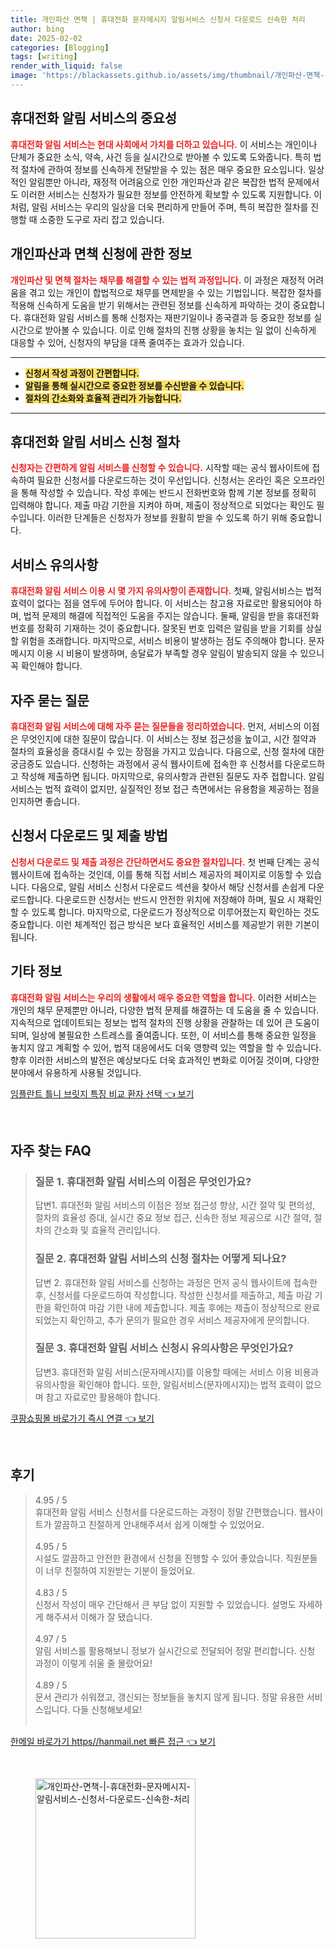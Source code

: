```yaml
---
title: 개인파산 면책 | 휴대전화 문자메시지 알림서비스 신청서 다운로드 신속한 처리
author: bing
date: 2025-02-02
categories: [Blogging]
tags: [writing]
render_with_liquid: false
image: 'https://blackassets.github.io/assets/img/thumbnail/개인파산-면책-|-휴대전화-문자메시지-알림서비스-신청서-다운로드-신속한-처리.webp'
---
```



<h2 id='휴대전화_알림_서비스의_중요성'>휴대전화 알림 서비스의 중요성</h2>

<p><b><span style="color: #ee2323;">휴대전화 알림 서비스는 현대 사회에서 가치를 더하고 있습니다.</span></b> 이 서비스는 개인이나 단체가 중요한 소식, 약속, 사건 등을 실시간으로 받아볼 수 있도록 도와줍니다. 특히 법적 절차에 관하여 정보를 신속하게 전달받을 수 있는 점은 매우 중요한 요소입니다. 일상적인 알림뿐만 아니라, 재정적 어려움으로 인한 개인파산과 같은 복잡한 법적 문제에서도 이러한 서비스는 신청자가 필요한 정보를 안전하게 확보할 수 있도록 지원합니다. 이처럼, 알림 서비스는 우리의 일상을 더욱 편리하게 만들어 주며, 특히 복잡한 절차를 진행할 때 소중한 도구로 자리 잡고 있습니다.</p>

<h2 id='개인파산과_면책_신청에_관한_정보'>개인파산과 면책 신청에 관한 정보</h2>

<p><b><span style="color: #ee2323;">개인파산 및 면책 절차는 채무를 해결할 수 있는 법적 과정입니다.</span></b> 이 과정은 재정적 어려움을 겪고 있는 개인이 합법적으로 채무를 면제받을 수 있는 기법입니다. 복잡한 절차를 적용해 신속하게 도움을 받기 위해서는 관련된 정보를 신속하게 파악하는 것이 중요합니다. 휴대전화 알림 서비스를 통해 신청자는 재판기일이나 종국결과 등 중요한 정보를 실시간으로 받아볼 수 있습니다. 이로 인해 절차의 진행 상황을 놓치는 일 없이 신속하게 대응할 수 있어, 신청자의 부담을 대폭 줄여주는 효과가 있습니다.</p>

<hr />

<ul>
    <li><b><span style="background-color: #ffe066;">신청서 작성 과정이 간편합니다.</span></b></li>
    <li><b><span style="background-color: #ffe066;">알림을 통해 실시간으로 중요한 정보를 수신받을 수 있습니다.</span></b></li>
    <li><b><span style="background-color: #ffe066;">절차의 간소화와 효율적 관리가 가능합니다.</span></b></li>
</ul>

<hr />

<h2 id='휴대전화_알림_서비스_신청_절차'>휴대전화 알림 서비스 신청 절차</h2>

<p><b><span style="color: #ee2323;">신청자는 간편하게 알림 서비스를 신청할 수 있습니다.</span></b> 시작할 때는 공식 웹사이트에 접속하여 필요한 신청서를 다운로드하는 것이 우선입니다. 신청서는 온라인 혹은 오프라인을 통해 작성할 수 있습니다. 작성 후에는 반드시 전화번호와 함께 기본 정보를 정확히 입력해야 합니다. 제출 마감 기한을 지켜야 하며, 제출이 정상적으로 되었다는 확인도 필수입니다. 이러한 단계들은 신청자가 정보를 원활히 받을 수 있도록 하기 위해 중요합니다.</p>

<h2 id='서비스_유의사항'>서비스 유의사항</h2>

<p><b><span style="color: #ee2323;">휴대전화 알림 서비스 이용 시 몇 가지 유의사항이 존재합니다.</span></b> 첫째, 알림서비스는 법적 효력이 없다는 점을 염두에 두어야 합니다. 이 서비스는 참고용 자료로만 활용되어야 하며, 법적 문제의 해결에 직접적인 도움을 주지는 않습니다. 둘째, 알림을 받을 휴대전화 번호를 정확히 기재하는 것이 중요합니다. 잘못된 번호 입력은 알림을 받을 기회를 상실할 위험을 초래합니다. 마지막으로, 서비스 비용이 발생하는 점도 주의해야 합니다. 문자메시지 이용 시 비용이 발생하며, 송달료가 부족할 경우 알림이 발송되지 않을 수 있으니 꼭 확인해야 합니다.</p>

<h2 id='자주_묻는_질문'>자주 묻는 질문</h2>

<p><b><span style="color: #ee2323;">휴대전화 알림 서비스에 대해 자주 묻는 질문들을 정리하였습니다.</span></b> 먼저, 서비스의 이점은 무엇인지에 대한 질문이 많습니다. 이 서비스는 정보 접근성을 높이고, 시간 절약과 절차의 효율성을 증대시킬 수 있는 장점을 가지고 있습니다. 다음으로, 신청 절차에 대한 궁금증도 있습니다. 신청하는 과정에서 공식 웹사이트에 접속한 후 신청서를 다운로드하고 작성해 제출하면 됩니다. 마지막으로, 유의사항과 관련된 질문도 자주 접합니다. 알림서비스는 법적 효력이 없지만, 실질적인 정보 접근 측면에서는 유용함을 제공하는 점을 인지하면 좋습니다.</p>

<h2 id='신청서_다운로드_및_제출_방법'>신청서 다운로드 및 제출 방법</h2>

<p><b><span style="color: #ee2323;">신청서 다운로드 및 제출 과정은 간단하면서도 중요한 절차입니다.</span></b> 첫 번째 단계는 공식 웹사이트에 접속하는 것인데, 이를 통해 직접 서비스 제공자의 페이지로 이동할 수 있습니다. 다음으로, 알림 서비스 신청서 다운로드 섹션을 찾아서 해당 신청서를 손쉽게 다운로드합니다. 다운로드한 신청서는 반드시 안전한 위치에 저장해야 하며, 필요 시 재확인할 수 있도록 합니다. 마지막으로, 다운로드가 정상적으로 이루어졌는지 확인하는 것도 중요합니다. 이런 체계적인 접근 방식은 보다 효율적인 서비스를 제공받기 위한 기본이 됩니다.</p>

<h2 id='기타_정보'>기타 정보</h2>

<p><b><span style="color: #ee2323;">휴대전화 알림 서비스는 우리의 생활에서 매우 중요한 역할을 합니다.</span></b> 이러한 서비스는 개인의 채무 문제뿐만 아니라, 다양한 법적 문제를 해결하는 데 도움을 줄 수 있습니다. 지속적으로 업데이트되는 정보는 법적 절차의 진행 상황을 관찰하는 데 있어 큰 도움이 되며, 일상에 불필요한 스트레스를 줄여줍니다. 또한, 이 서비스를 통해 중요한 일정을 놓치지 않고 계획할 수 있어, 법적 대응에서도 더욱 영향력 있는 역할을 할 수 있습니다. 향후 이러한 서비스의 발전은 예상보다도 더욱 효과적인 변화로 이어질 것이며, 다양한 분야에서 유용하게 사용될 것입니다.</p>


<p><a class="click-button" title="임플란트 틀니 브릿지 특징 비교 환자 선택" href="https://blackassets.github.io/posts/%EC%9E%84%ED%94%8C%EB%9E%80%ED%8A%B8-%ED%8B%80%EB%8B%88-%EB%B8%8C%EB%A6%BF%EC%A7%80-%ED%8A%B9%EC%A7%95-%EB%B9%84%EA%B5%90-%ED%99%98%EC%9E%90-%EC%84%A0%ED%83%9D/" rel="dofollow">임플란트 틀니 브릿지 특징 비교 환자 선택 👈 보기</a></p><br>
<h2 id='자주_찾는_FAQ'>자주 찾는 FAQ</h2>
<div itemscope="" itemtype="https://schema.org/FAQPage"> 
<blockquote> 
<div itemscope="" itemprop="mainEntity" itemtype="https://schema.org/Question"> 
<h3 itemprop="name">질문 1. 휴대전화 알림 서비스의 이점은 무엇인가요?</h3> 
<div itemscope="" itemprop="acceptedAnswer" itemtype="https://schema.org/Answer"> 
<span itemprop="text"> 
<p>답변1. 휴대전화 알림 서비스의 이점은 정보 접근성 향상, 시간 절약 및 편의성, 절차의 효율성 증대, 실시간 중요 정보 접근, 신속한 정보 제공으로 시간 절약, 절차의 간소화 및 효율적 관리입니다.</p> 
</span> 
</div> 
</div> 
<div itemscope="" itemprop="mainEntity" itemtype="https://schema.org/Question"> 
<h3 itemprop="name">질문 2. 휴대전화 알림 서비스의 신청 절차는 어떻게 되나요?</h3> 
<div itemscope="" itemprop="acceptedAnswer" itemtype="https://schema.org/Answer"> 
<span itemprop="text"> 
<p>답변 2. 휴대전화 알림 서비스를 신청하는 과정은 먼저 공식 웹사이트에 접속한 후, 신청서를 다운로드하여 작성합니다. 작성한 신청서를 제출하고, 제출 마감 기한을 확인하여 마감 기한 내에 제출합니다. 제출 후에는 제출이 정상적으로 완료되었는지 확인하고, 추가 문의가 필요한 경우 서비스 제공자에게 문의합니다.</p> 
</span> 
</div> 
</div> 
<div itemscope="" itemprop="mainEntity" itemtype="https://schema.org/Question"> 
<h3 itemprop="name">질문 3. 휴대전화 알림 서비스 신청시 유의사항은 무엇인가요?</h3> 
<div itemscope="" itemprop="acceptedAnswer" itemtype="https://schema.org/Answer"> 
<span itemprop="text"> 
<p>답변3. 휴대전화 알림 서비스(문자메시지)를 이용할 때에는 서비스 이용 비용과 유의사항을 확인해야 합니다. 또한, 알림서비스(문자메시지)는 법적 효력이 없으며 참고 자료로만 활용해야 합니다.</p> 
</span> 
</div> 
</div> 
</blockquote> 
</div>
<p><a class="click-button" title="쿠팡쇼핑몰 바로가기 즉시 연결" href="https://blackassets.github.io/posts/%EC%BF%A0%ED%8C%A1%EC%87%BC%ED%95%91%EB%AA%B0-%EB%B0%94%EB%A1%9C%EA%B0%80%EA%B8%B0-%EC%A6%89%EC%8B%9C-%EC%97%B0%EA%B2%B0/" rel="dofollow">쿠팡쇼핑몰 바로가기 즉시 연결 👈 보기</a></p><br>
<h2 id='후기'>후기</h2>
<div itemscope itemtype="https://schema.org/Product">
  <blockquote>
  <div itemprop="review" itemscope itemtype="https://schema.org/Review">
      <div itemprop="reviewRating" itemscope itemtype="https://schema.org/Rating"> <span itemprop="ratingValue">4.95</span> / <span itemprop="bestRating">5</span> </div>
      <span itemprop="reviewBody">휴대전화 알림 서비스 신청서를 다운로드하는 과정이 정말 간편했습니다. 웹사이트가 깔끔하고 친절하게 안내해주셔서 쉽게 이해할 수 있었어요.</span>
  </div>
  <br>
  <div itemprop="review" itemscope itemtype="https://schema.org/Review">
      <div itemprop="reviewRating" itemscope itemtype="https://schema.org/Rating"> <span itemprop="ratingValue">4.95</span> / <span itemprop="bestRating">5</span> </div>
      <span itemprop="reviewBody">시설도 깔끔하고 안전한 환경에서 신청을 진행할 수 있어 좋았습니다. 직원분들이 너무 친절하여 지원받는 기분이 들었어요.</span>
  </div>
  <br>
  <div itemprop="review" itemscope itemtype="https://schema.org/Review">
      <div itemprop="reviewRating" itemscope itemtype="https://schema.org/Rating"> <span itemprop="ratingValue">4.83</span> / <span itemprop="bestRating">5</span> </div>
      <span itemprop="reviewBody">신청서 작성이 매우 간단해서 큰 부담 없이 지원할 수 있었습니다. 설명도 자세하게 해주셔서 이해가 잘 됐습니다.</span>
  </div>
  <br>
  <div itemprop="review" itemscope itemtype="https://schema.org/Review">
      <div itemprop="reviewRating" itemscope itemtype="https://schema.org/Rating"> <span itemprop="ratingValue">4.97</span> / <span itemprop="bestRating">5</span> </div>
      <span itemprop="reviewBody">알림 서비스를 활용해보니 정보가 실시간으로 전달되어 정말 편리합니다. 신청 과정이 이렇게 쉬울 줄 몰랐어요!</span>
  </div>
  <br>
  <div itemprop="review" itemscope itemtype="https://schema.org/Review">
      <div itemprop="reviewRating" itemscope itemtype="https://schema.org/Rating"> <span itemprop="ratingValue">4.89</span> / <span itemprop="bestRating">5</span> </div>
      <span itemprop="reviewBody">문서 관리가 쉬워졌고, 갱신되는 정보들을 놓치지 않게 됩니다. 정말 유용한 서비스입니다. 다들 신청해보세요!</span>
  </div>
  <br>
  </blockquote>
</div>
<p><a class="click-button" title="한메일 바로가기 https//hanmail.net 빠른 접근" href="https://blackassets.github.io/posts/%ED%95%9C%EB%A9%94%EC%9D%BC-%EB%B0%94%EB%A1%9C%EA%B0%80%EA%B8%B0-httpshanmail.net-%EB%B9%A0%EB%A5%B8-%EC%A0%91%EA%B7%BC/" rel="dofollow">한메일 바로가기 https//hanmail.net 빠른 접근 👈 보기</a></p><br>
<figure class="image"><img src="https://blackassets.github.io/assets/img/thumbnail/개인파산-면책-|-휴대전화-문자메시지-알림서비스-신청서-다운로드-신속한-처리.webp" alt="개인파산-면책-|-휴대전화-문자메시지-알림서비스-신청서-다운로드-신속한-처리" width="256" height="256"></figure>